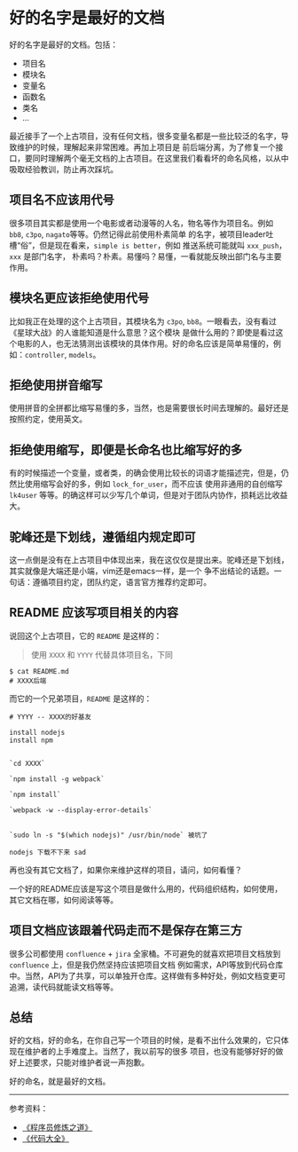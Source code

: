 # 好的名字是最好的文档

好的名字是最好的文档。包括：

- 项目名
- 模块名
- 变量名
- 函数名
- 类名
- ...

最近接手了一个上古项目，没有任何文档，很多变量名都是一些比较泛的名字，导致维护的时候，理解起来非常困难。再加上项目是
前后端分离，为了修复一个接口，要同时理解两个毫无文档的上古项目。在这里我们看看坏的命名风格，以从中吸取经验教训，防止再次踩坑。

## 项目名不应该用代号

很多项目其实都是使用一个电影或者动漫等的人名，物名等作为项目名。例如 `bb8`, `c3po`, `nagato`等等。仍然记得此前使用朴素简单
的名字，被项目leader吐槽“俗”，但是现在看来，`simple is better`，例如 推送系统可能就叫 `xxx_push`，`xxx` 是部门名字，
朴素吗？朴素。易懂吗？易懂，一看就能反映出部门名与主要作用。

## 模块名更应该拒绝使用代号

比如我正在处理的这个上古项目，其模块名为 `c3po`, `bb8`。一眼看去，没有看过《星球大战》的人谁能知道是什么意思？这个模块
是做什么用的？即使是看过这个电影的人，也无法猜测出该模块的具体作用。好的命名应该是简单易懂的，例如：`controller`, `models`。

## 拒绝使用拼音缩写

使用拼音的全拼都比缩写易懂的多，当然，也是需要很长时间去理解的。最好还是按照约定，使用英文。

## 拒绝使用缩写，即便是长命名也比缩写好的多

有的时候描述一个变量，或者类，的确会使用比较长的词语才能描述完，但是，仍然比使用缩写会好的多，例如 `lock_for_user`，而不应该
使用非通用的自创缩写 `lk4user` 等等。的确这样可以少写几个单词，但是对于团队内协作，损耗远比收益大。

## 驼峰还是下划线，遵循组内规定即可

这一点倒是没有在上古项目中体现出来，我在这仅仅是提出来。驼峰还是下划线，其实就像是大端还是小端，vim还是emacs一样，是一个
争不出结论的话题。一句话：遵循项目约定，团队约定，语言官方推荐约定即可。

## README 应该写项目相关的内容

说回这个上古项目，它的 `README` 是这样的：

> 使用 `XXXX` 和 `YYYY` 代替具体项目名，下同

```
$ cat README.md 
# XXXX后端

```

而它的一个兄弟项目，`README` 是这样的：

```
# YYYY -- XXXX的好基友

install nodejs
install npm


`cd XXXX`

`npm install -g webpack`

`npm install`

`webpack -w --display-error-details`


`sudo ln -s "$(which nodejs)" /usr/bin/node` 被坑了

nodejs 下载不下来 sad

```

再也没有其它文档了，如果你来维护这样的项目，请问，如何看懂？

一个好的README应该是写这个项目是做什么用的，代码组织结构，如何使用，其它文档在哪，如何阅读等等。

## 项目文档应该跟着代码走而不是保存在第三方

很多公司都使用 `confluence` + `jira` 全家桶。不可避免的就喜欢把项目文档放到 `confluence` 上，但是我仍然坚持应该把项目文档
例如需求，API等放到代码仓库中。当然，API为了共享，可以单独开仓库。这样做有多种好处，例如文档变更可追溯，读代码就能读文档等等。

## 总结

好的文档，好的命名，在你自己写一个项目的时候，是看不出什么效果的，它只体现在维护者的上手难度上。当然了，我以前写的很多
项目，也没有能够好好的做好上述要求，只能对维护者说一声抱歉。

好的命名，就是最好的文档。

---

参考资料：

- [《程序员修炼之道》](https://book.douban.com/subject/1152111/)
- [《代码大全》](https://book.douban.com/subject/1477390/)
